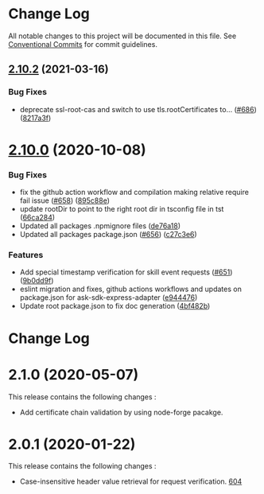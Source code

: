 # Change Log

All notable changes to this project will be documented in this file.
See [Conventional Commits](https://conventionalcommits.org) for commit guidelines.

## [2.10.2](https://github.com/alexa/alexa-skills-kit-sdk-for-nodejs/compare/v2.10.0...v2.10.2) (2021-03-16)


### Bug Fixes

* deprecate ssl-root-cas and switch to use tls.rootCertificates to… ([#686](https://github.com/alexa/alexa-skills-kit-sdk-for-nodejs/issues/686)) ([8217a3f](https://github.com/alexa/alexa-skills-kit-sdk-for-nodejs/commit/8217a3f38ce1cba9d6b5b9d2488902cf12322cb7))





# [2.10.0](https://github.com/alexa/alexa-skills-kit-sdk-for-nodejs/compare/v2.9.0...v2.10.0) (2020-10-08)


### Bug Fixes

* fix the github action workflow and compilation making relative require fail issue ([#658](https://github.com/alexa/alexa-skills-kit-sdk-for-nodejs/issues/658)) ([895c88e](https://github.com/alexa/alexa-skills-kit-sdk-for-nodejs/commit/895c88e8bd875488a62966680a3d9d8eb2bcd9ea))
* update rootDir to point to the right root dir in tsconfig file in tst ([66ca284](https://github.com/alexa/alexa-skills-kit-sdk-for-nodejs/commit/66ca284e13ed1dc881a13d69a399035eb4725e28))
* Updated all packages .npmignore files ([de76a18](https://github.com/alexa/alexa-skills-kit-sdk-for-nodejs/commit/de76a18bcd21c6a411ddd72a09064e6d8b00c6ae))
* Updated all packages package.json ([#656](https://github.com/alexa/alexa-skills-kit-sdk-for-nodejs/issues/656)) ([c27c3e6](https://github.com/alexa/alexa-skills-kit-sdk-for-nodejs/commit/c27c3e6842834d0fea365613da7f3598955b558f))


### Features

* Add special timestamp verification for skill event requests ([#651](https://github.com/alexa/alexa-skills-kit-sdk-for-nodejs/issues/651)) ([9b0dd9f](https://github.com/alexa/alexa-skills-kit-sdk-for-nodejs/commit/9b0dd9fbd0169e140be09ed3dfda2e30772dd0af))
* eslint migration and fixes, github actions workflows and updates on package.json for ask-sdk-express-adapter ([e944476](https://github.com/alexa/alexa-skills-kit-sdk-for-nodejs/commit/e94447697fe0b93f7dc35bd201ac40b02ec7a811))
* Update root package.json to fix doc generation ([4bf482b](https://github.com/alexa/alexa-skills-kit-sdk-for-nodejs/commit/4bf482bb889fc9b93ad8d0afe8725862c5690f24))





# Change Log

# 2.1.0 (2020-05-07)

This release contains the following changes : 

- Add certificate chain validation by using node-forge pacakge.

# 2.0.1 (2020-01-22)

This release contains the following changes : 

- Case-insensitive header value retrieval for request verification. [604](https://github.com/alexa/alexa-skills-kit-sdk-for-nodejs/issues/604)

